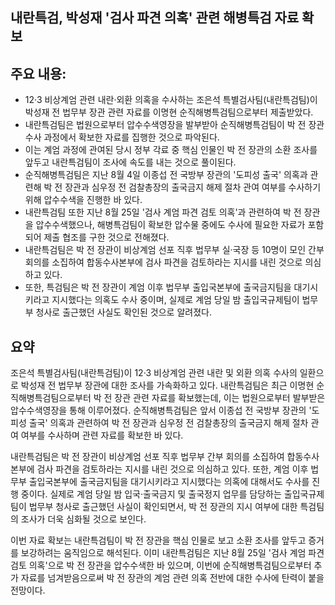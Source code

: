 ## 내란특검, 박성재 '검사 파견 의혹' 관련 해병특검 자료 확보

## 주요 내용:
*   12·3 비상계엄 관련 내란·외환 의혹을 수사하는 조은석 특별검사팀(내란특검팀)이 박성재 전 법무부 장관 관련 자료를 이명현 순직해병특검팀으로부터 제출받았다.
*   내란특검팀은 법원으로부터 압수수색영장을 발부받아 순직해병특검팀이 박 전 장관 수사 과정에서 확보한 자료를 집행한 것으로 파악된다.
*   이는 계엄 과정에 관여된 당시 정부 각료 중 핵심 인물인 박 전 장관의 소환 조사를 앞두고 내란특검팀이 조사에 속도를 내는 것으로 풀이된다.
*   순직해병특검팀은 지난 8월 4일 이종섭 전 국방부 장관의 '도피성 출국' 의혹과 관련해 박 전 장관과 심우정 전 검찰총장의 출국금지 해제 절차 관여 여부를 수사하기 위해 압수수색을 진행한 바 있다.
*   내란특검팀 또한 지난 8월 25일 '검사 계엄 파견 검토 의혹'과 관련하여 박 전 장관을 압수수색했으나, 해병특검팀이 확보한 압수물 중에도 수사에 필요한 자료가 포함되어 제출 협조를 구한 것으로 전해졌다.
*   내란특검팀은 박 전 장관이 비상계엄 선포 직후 법무부 실·국장 등 10명이 모인 간부 회의를 소집하여 합동수사본부에 검사 파견을 검토하라는 지시를 내린 것으로 의심하고 있다.
*   또한, 특검팀은 박 전 장관이 계엄 이후 법무부 출입국본부에 출국금지팀을 대기시키라고 지시했다는 의혹도 수사 중이며, 실제로 계엄 당일 밤 출입국규제팀이 법무부 청사로 출근했던 사실도 확인된 것으로 알려졌다.

## 요약
조은석 특별검사팀(내란특검팀)이 12·3 비상계엄 관련 내란 및 외환 의혹 수사의 일환으로 박성재 전 법무부 장관에 대한 조사를 가속화하고 있다. 내란특검팀은 최근 이명현 순직해병특검팀으로부터 박 전 장관 관련 자료를 확보했는데, 이는 법원으로부터 발부받은 압수수색영장을 통해 이루어졌다. 순직해병특검팀은 앞서 이종섭 전 국방부 장관의 '도피성 출국' 의혹과 관련하여 박 전 장관과 심우정 전 검찰총장의 출국금지 해제 절차 관여 여부를 수사하며 관련 자료를 확보한 바 있다.

내란특검팀은 박 전 장관이 비상계엄 선포 직후 법무부 간부 회의를 소집하여 합동수사본부에 검사 파견을 검토하라는 지시를 내린 것으로 의심하고 있다. 또한, 계엄 이후 법무부 출입국본부에 출국금지팀을 대기시키라고 지시했다는 의혹에 대해서도 수사를 진행 중이다. 실제로 계엄 당일 밤 입국·출국금지 및 출국정지 업무를 담당하는 출입국규제팀이 법무부 청사로 출근했던 사실이 확인되면서, 박 전 장관의 지시 여부에 대한 특검팀의 조사가 더욱 심화될 것으로 보인다.

이번 자료 확보는 내란특검팀이 박 전 장관을 핵심 인물로 보고 소환 조사를 앞두고 증거를 보강하려는 움직임으로 해석된다. 이미 내란특검팀은 지난 8월 25일 '검사 계엄 파견 검토 의혹'으로 박 전 장관을 압수수색한 바 있으며, 이번에 순직해병특검팀으로부터 추가 자료를 넘겨받음으로써 박 전 장관의 계엄 관련 의혹 전반에 대한 수사에 탄력이 붙을 전망이다.